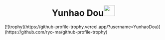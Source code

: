 <h1 align="center">Yunhao Dou<img src="https://media.giphy.com/media/hvRJCLFzcasrR4ia7z/giphy.gif" width="35"></h1>
[![trophy](https://github-profile-trophy.vercel.app/?username=YunhaoDou)](https://github.com/ryo-ma/github-profile-trophy)
